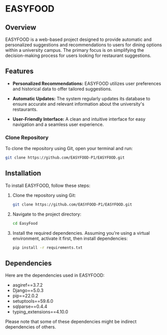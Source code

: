 # EASYFOOD

## Overview

EASYFOOD is a web-based project designed to provide automatic and personalized suggestions and recommendations to users for dining options within a university campus. The primary focus is on simplifying the decision-making process for users looking for restaurant suggestions.

## Features

- **Personalized Recommendations:** EASYFOOD utilizes user preferences and historical data to offer tailored suggestions.
  
- **Automatic Updates:** The system regularly updates its database to ensure accurate and relevant information about the university's restaurants.

- **User-Friendly Interface:** A clean and intuitive interface for easy navigation and a seamless user experience.

### Clone Repository

To clone the repository using Git, open your terminal and run:

```bash
git clone https://github.com/EASYFOOD-P1/EASYFOOD.git
```
## Installation

To install EASYFOOD, follow these steps:

1. Clone the repository using Git:

    ```bash
    git clone https://github.com/EASYFOOD-P1/EASYFOOD.git
    ```

2. Navigate to the project directory:

    ```bash
    cd EasyFood
    ```

3. Install the required dependencies. Assuming you're using a virtual environment, activate it first, then install dependencies:

    ```bash
    pip install -r requirements.txt
    ```

## Dependencies

Here are the dependencies used in EASYFOOD:

- asgiref==3.7.2
- Django==5.0.3
- pip==22.0.2
- setuptools==59.6.0
- sqlparse==0.4.4
- typing_extensions==4.10.0

Please note that some of these dependencies might be indirect dependencies of others.


